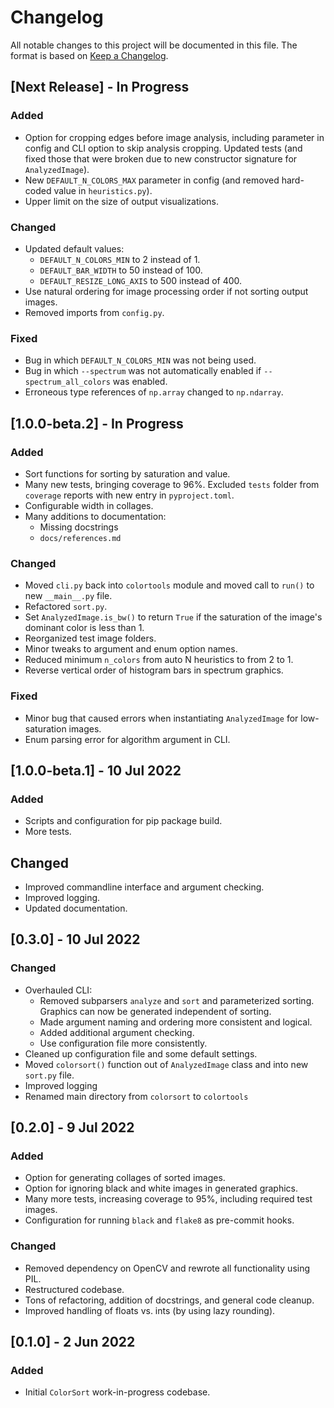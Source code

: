 # Changelog
All notable changes to this project will be documented in this file. The format is based on [Keep a Changelog](https://keepachangelog.com/en/1.0.0/).

## [Next Release] - In Progress
### Added 
- Option for cropping edges before image analysis, including parameter in config and CLI option to skip analysis cropping. Updated tests (and fixed those that were broken due to new constructor signature for `AnalyzedImage`). 
- New `DEFAULT_N_COLORS_MAX` parameter in config (and removed hard-coded value in `heuristics.py`). 
- Upper limit on the size of output visualizations.

### Changed
- Updated default values: 
    - `DEFAULT_N_COLORS_MIN` to 2 instead of 1.
    - `DEFAULT_BAR_WIDTH` to 50 instead of 100. 
    - `DEFAULT_RESIZE_LONG_AXIS` to 500 instead of 400. 
- Use natural ordering for image processing order if not sorting output images.
- Removed imports from `config.py`.

### Fixed 
- Bug in which `DEFAULT_N_COLORS_MIN` was not being used.
- Bug in which `--spectrum` was not automatically enabled if `--spectrum_all_colors` was enabled.
- Erroneous type references of `np.array` changed to `np.ndarray`.


## [1.0.0-beta.2] - In Progress
### Added 
- Sort functions for sorting by saturation and value. 
- Many new tests, bringing coverage to 96%. Excluded `tests` folder from `coverage` reports with new entry in `pyproject.toml`.
- Configurable width in collages.
- Many additions to documentation: 
    - Missing docstrings
    - `docs/references.md`

### Changed
- Moved `cli.py` back into `colortools` module and moved call to `run()` to new `__main__.py` file.
- Refactored `sort.py`. 
- Set `AnalyzedImage.is_bw()` to return `True` if the saturation of the image's dominant color is less than 1. 
- Reorganized test image folders. 
- Minor tweaks to argument and enum option names. 
- Reduced minimum `n_colors` from auto N heuristics to from 2 to 1.
- Reverse vertical order of histogram bars in spectrum graphics.

### Fixed
- Minor bug that caused errors when instantiating `AnalyzedImage` for low-saturation images. 
- Enum parsing error for algorithm argument in CLI.


## [1.0.0-beta.1] - 10 Jul 2022
### Added 
- Scripts and configuration for pip package build.
- More tests.

## Changed
- Improved commandline interface and argument checking.
- Improved logging.
- Updated documentation.


## [0.3.0] - 10 Jul 2022
### Changed 
- Overhauled CLI: 
    - Removed subparsers `analyze` and `sort` and parameterized sorting. Graphics can now be generated independent of sorting.
    - Made argument naming and ordering more consistent and logical.
    - Added additional argument checking.
    - Use configuration file more consistently.
- Cleaned up configuration file and some default settings.
- Moved `colorsort()` function out of `AnalyzedImage` class and into new `sort.py` file.
- Improved logging
- Renamed main directory from `colorsort` to `colortools`


## [0.2.0] - 9 Jul 2022
### Added
- Option for generating collages of sorted images.
- Option for ignoring black and white images in generated graphics.
- Many more tests, increasing coverage to 95%, including required test images.
- Configuration for running `black` and `flake8` as pre-commit hooks.

### Changed
- Removed dependency on OpenCV and rewrote all functionality using PIL.
- Restructured codebase.
- Tons of refactoring, addition of docstrings, and general code cleanup.
- Improved handling of floats vs. ints (by using lazy rounding).


## [0.1.0] - 2 Jun 2022
### Added
- Initial `ColorSort` work-in-progress codebase.

